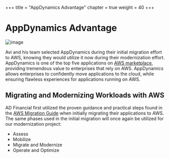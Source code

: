 +++
title = "AppDynamics Advantage"
chapter = true
weight = 40
+++

# AppDynamics Advantage

![image](/images/appd_advantage/ad_team_cto.png)

Avi and his team selected AppDynamics during their initial migration effort to AWS, knowing they would utilize it now during their modernization effort.  AppDynamics is one of the top five applications on [AWS marketplace](https://aws.amazon.com/marketplace/featured-seller/appdynamics/?dtid=oblgzzz001087), providing tremendous value to enterprises that rely on AWS. AppDynamics allows enterprises to confidently move applications to the cloud, while ensuring flawless experiences for applications running on AWS.

## Migrating and Modernizing Workloads with AWS

AD Financial first utilized the proven guidance and practical steps found in the [AWS Migration Guide](https://aws.amazon.com/cloud-migration/how-to-migrate/) when initially migrating their applications to AWS.  The same phases used in the initial migration will once again be utilized for our modernization project:

- Assess
- Mobilize
- Migrate and Modernize
- Operate and Optimize




